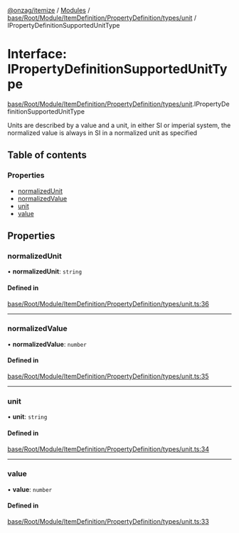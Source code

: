 [@onzag/itemize](../README.md) / [Modules](../modules.md) / [base/Root/Module/ItemDefinition/PropertyDefinition/types/unit](../modules/base_Root_Module_ItemDefinition_PropertyDefinition_types_unit.md) / IPropertyDefinitionSupportedUnitType

# Interface: IPropertyDefinitionSupportedUnitType

[base/Root/Module/ItemDefinition/PropertyDefinition/types/unit](../modules/base_Root_Module_ItemDefinition_PropertyDefinition_types_unit.md).IPropertyDefinitionSupportedUnitType

Units are described by a value and a unit, in either SI
or imperial system, the normalized value is always in SI
in a normalized unit as specified

## Table of contents

### Properties

- [normalizedUnit](base_Root_Module_ItemDefinition_PropertyDefinition_types_unit.IPropertyDefinitionSupportedUnitType.md#normalizedunit)
- [normalizedValue](base_Root_Module_ItemDefinition_PropertyDefinition_types_unit.IPropertyDefinitionSupportedUnitType.md#normalizedvalue)
- [unit](base_Root_Module_ItemDefinition_PropertyDefinition_types_unit.IPropertyDefinitionSupportedUnitType.md#unit)
- [value](base_Root_Module_ItemDefinition_PropertyDefinition_types_unit.IPropertyDefinitionSupportedUnitType.md#value)

## Properties

### normalizedUnit

• **normalizedUnit**: `string`

#### Defined in

[base/Root/Module/ItemDefinition/PropertyDefinition/types/unit.ts:36](https://github.com/onzag/itemize/blob/59702dd5/base/Root/Module/ItemDefinition/PropertyDefinition/types/unit.ts#L36)

___

### normalizedValue

• **normalizedValue**: `number`

#### Defined in

[base/Root/Module/ItemDefinition/PropertyDefinition/types/unit.ts:35](https://github.com/onzag/itemize/blob/59702dd5/base/Root/Module/ItemDefinition/PropertyDefinition/types/unit.ts#L35)

___

### unit

• **unit**: `string`

#### Defined in

[base/Root/Module/ItemDefinition/PropertyDefinition/types/unit.ts:34](https://github.com/onzag/itemize/blob/59702dd5/base/Root/Module/ItemDefinition/PropertyDefinition/types/unit.ts#L34)

___

### value

• **value**: `number`

#### Defined in

[base/Root/Module/ItemDefinition/PropertyDefinition/types/unit.ts:33](https://github.com/onzag/itemize/blob/59702dd5/base/Root/Module/ItemDefinition/PropertyDefinition/types/unit.ts#L33)
